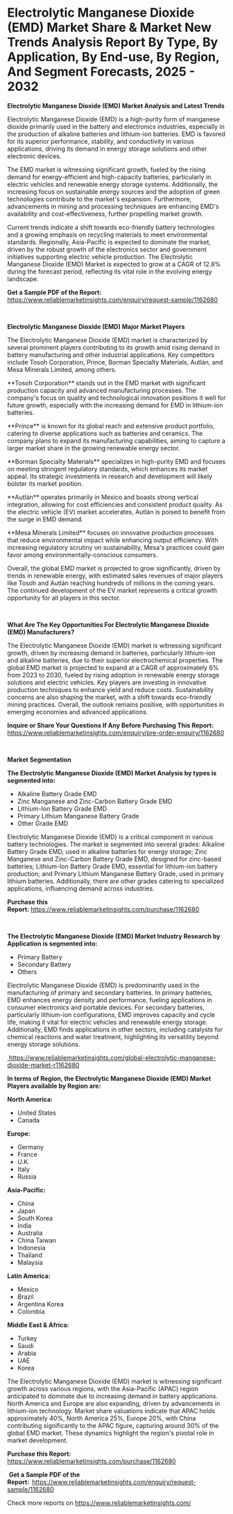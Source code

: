 <p><h1>Electrolytic Manganese Dioxide (EMD) Market Share & Market New Trends Analysis Report By Type, By Application, By End-use, By Region, And Segment Forecasts, 2025 - 2032</h1></p><p><strong>Electrolytic Manganese Dioxide (EMD) Market Analysis and Latest Trends</strong></p>
<p><p>Electrolytic Manganese Dioxide (EMD) is a high-purity form of manganese dioxide primarily used in the battery and electronics industries, especially in the production of alkaline batteries and lithium-ion batteries. EMD is favored for its superior performance, stability, and conductivity in various applications, driving its demand in energy storage solutions and other electronic devices.</p><p>The EMD market is witnessing significant growth, fueled by the rising demand for energy-efficient and high-capacity batteries, particularly in electric vehicles and renewable energy storage systems. Additionally, the increasing focus on sustainable energy sources and the adoption of green technologies contribute to the market's expansion. Furthermore, advancements in mining and processing techniques are enhancing EMD's availability and cost-effectiveness, further propelling market growth.</p><p>Current trends indicate a shift towards eco-friendly battery technologies and a growing emphasis on recycling materials to meet environmental standards. Regionally, Asia-Pacific is expected to dominate the market, driven by the robust growth of the electronics sector and government initiatives supporting electric vehicle production. The Electrolytic Manganese Dioxide (EMD) Market is expected to grow at a CAGR of 12.8% during the forecast period, reflecting its vital role in the evolving energy landscape.</p></p>
<p><strong>Get a Sample PDF of the Report:&nbsp;</strong> <a href="https://www.reliablemarketinsights.com/enquiry/request-sample/1162680?utm_campaign=3558&utm_medium=2&utm_source=Github&utm_content=ia&utm_term=02042025&utm_id=electrolytic-manganese-dioxide-emd">https://www.reliablemarketinsights.com/enquiry/request-sample/1162680</a></p>
<p>&nbsp;</p>
<p><strong>Electrolytic Manganese Dioxide (EMD) Major Market Players</strong></p>
<p><p>The Electrolytic Manganese Dioxide (EMD) market is characterized by several prominent players contributing to its growth amid rising demand in battery manufacturing and other industrial applications. Key competitors include Tosoh Corporation, Prince, Borman Specialty Materials, Autlán, and Mesa Minerals Limited, among others.</p><p>**Tosoh Corporation** stands out in the EMD market with significant production capacity and advanced manufacturing processes. The company's focus on quality and technological innovation positions it well for future growth, especially with the increasing demand for EMD in lithium-ion batteries.</p><p>**Prince** is known for its global reach and extensive product portfolio, catering to diverse applications such as batteries and ceramics. The company plans to expand its manufacturing capabilities, aiming to capture a larger market share in the growing renewable energy sector.</p><p>**Borman Specialty Materials** specializes in high-purity EMD and focuses on meeting stringent regulatory standards, which enhances its market appeal. Its strategic investments in research and development will likely bolster its market position.</p><p>**Autlán** operates primarily in Mexico and boasts strong vertical integration, allowing for cost efficiencies and consistent product quality. As the electric vehicle (EV) market accelerates, Autlán is poised to benefit from the surge in EMD demand.</p><p>**Mesa Minerals Limited** focuses on innovative production processes that reduce environmental impact while enhancing output efficiency. With increasing regulatory scrutiny on sustainability, Mesa's practices could gain favor among environmentally-conscious consumers.</p><p>Overall, the global EMD market is projected to grow significantly, driven by trends in renewable energy, with estimated sales revenues of major players like Tosoh and Autlán reaching hundreds of millions in the coming years. The continued development of the EV market represents a critical growth opportunity for all players in this sector.</p></p>
<p>&nbsp;</p>
<p><strong>What Are The Key Opportunities For Electrolytic Manganese Dioxide (EMD) Manufacturers?</strong></p>
<p><p>The Electrolytic Manganese Dioxide (EMD) market is witnessing significant growth, driven by increasing demand in batteries, particularly lithium-ion and alkaline batteries, due to their superior electrochemical properties. The global EMD market is projected to expand at a CAGR of approximately 6% from 2023 to 2030, fueled by rising adoption in renewable energy storage solutions and electric vehicles. Key players are investing in innovative production techniques to enhance yield and reduce costs. Sustainability concerns are also shaping the market, with a shift towards eco-friendly mining practices. Overall, the outlook remains positive, with opportunities in emerging economies and advanced applications.</p></p>
<p><strong>Inquire or Share Your Questions If Any Before Purchasing This Report:</strong> <a href="https://www.reliablemarketinsights.com/enquiry/pre-order-enquiry/1162680?utm_campaign=3558&utm_medium=2&utm_source=Github&utm_content=ia&utm_term=02042025&utm_id=electrolytic-manganese-dioxide-emd">https://www.reliablemarketinsights.com/enquiry/pre-order-enquiry/1162680</a></p>
<p>&nbsp;</p>
<p><strong>Market Segmentation</strong></p>
<p><strong>The Electrolytic Manganese Dioxide (EMD) Market Analysis by types is segmented into:</strong></p>
<p><ul><li>Alkaline Battery Grade EMD</li><li>Zinc Manganese and Zinc-Carbon Battery Grade EMD</li><li>Lithium-Ion Battery Grade EMD</li><li>Primary Lithium Manganese Battery Grade</li><li>Other Grade EMD</li></ul></p>
<p><p>Electrolytic Manganese Dioxide (EMD) is a critical component in various battery technologies. The market is segmented into several grades: Alkaline Battery Grade EMD, used in alkaline batteries for energy storage; Zinc Manganese and Zinc-Carbon Battery Grade EMD, designed for zinc-based batteries; Lithium-Ion Battery Grade EMD, essential for lithium-ion battery production; and Primary Lithium Manganese Battery Grade, used in primary lithium batteries. Additionally, there are other grades catering to specialized applications, influencing demand across industries.</p></p>
<p><strong>Purchase this Report:&nbsp;</strong><a href="https://www.reliablemarketinsights.com/purchase/1162680?utm_campaign=3558&utm_medium=2&utm_source=Github&utm_content=ia&utm_term=02042025&utm_id=electrolytic-manganese-dioxide-emd">https://www.reliablemarketinsights.com/purchase/1162680</a></p>
<p>&nbsp;</p>
<p><strong>The Electrolytic Manganese Dioxide (EMD) Market Industry Research by Application is segmented into:</strong></p>
<p><ul><li>Primary Battery</li><li>Secondary Battery</li><li>Others</li></ul></p>
<p><p>Electrolytic Manganese Dioxide (EMD) is predominantly used in the manufacturing of primary and secondary batteries. In primary batteries, EMD enhances energy density and performance, fueling applications in consumer electronics and portable devices. For secondary batteries, particularly lithium-ion configurations, EMD improves capacity and cycle life, making it vital for electric vehicles and renewable energy storage. Additionally, EMD finds applications in other sectors, including catalysts for chemical reactions and water treatment, highlighting its versatility beyond energy storage solutions.</p></p>
<p><a href="https://www.reliablemarketinsights.com/global-electrolytic-manganese-dioxide-market-r1162680?utm_campaign=3558&utm_medium=2&utm_source=Github&utm_content=ia&utm_term=02042025&utm_id=electrolytic-manganese-dioxide-emd">&nbsp;https://www.reliablemarketinsights.com/global-electrolytic-manganese-dioxide-market-r1162680</a></p>
<p><strong>In terms of Region, the Electrolytic Manganese Dioxide (EMD) Market Players available by Region are:</strong></p>
<p>
    <p> <strong> North America: </strong>
        <ul>
            <li>United States</li>
            <li>Canada</li>
        </ul>
        </p> 
    <p> <strong> Europe: </strong>
        <ul>
            <li>Germany</li>
            <li>France</li>
            <li>U.K.</li>
            <li>Italy</li>
            <li>Russia</li>
        </ul>
        </p> 
    <p> <strong> Asia-Pacific: </strong>
        <ul>
            <li>China</li>
            <li>Japan</li>
            <li>South Korea</li>
            <li>India</li>
            <li>Australia</li>
            <li>China Taiwan</li>
            <li>Indonesia</li>
            <li>Thailand</li>
            <li>Malaysia</li>
        </ul>
        </p> 
    <p> <strong> Latin America: </strong>
        <ul>
            <li>Mexico</li>
            <li>Brazil</li>
            <li>Argentina Korea</li>
            <li>Colombia</li>
        </ul>
        </p> 
    <p> <strong> Middle East & Africa: </strong>
        <ul>
            <li>Turkey</li>
            <li>Saudi</li>
            <li>Arabia</li>
            <li>UAE</li>
            <li>Korea</li>
        </ul>
    </p>
    </p>
<p><p>The Electrolytic Manganese Dioxide (EMD) market is witnessing significant growth across various regions, with the Asia-Pacific (APAC) region anticipated to dominate due to increasing demand in battery applications. North America and Europe are also expanding, driven by advancements in lithium-ion technology. Market share valuations indicate that APAC holds approximately 40%, North America 25%, Europe 20%, with China contributing significantly to the APAC figure, capturing around 30% of the global EMD market. These dynamics highlight the region's pivotal role in market development.</p></p>
<p><strong>Purchase this Report: </strong><a href="https://www.reliablemarketinsights.com/purchase/1162680?utm_campaign=3558&utm_medium=2&utm_source=Github&utm_content=ia&utm_term=02042025&utm_id=electrolytic-manganese-dioxide-emd">https://www.reliablemarketinsights.com/purchase/1162680</a></p>
<p>&nbsp;<strong>Get a Sample PDF of the Report:&nbsp;&nbsp;</strong><a href="https://www.reliablemarketinsights.com/enquiry/request-sample/1162680?utm_campaign=3558&utm_medium=2&utm_source=Github&utm_content=ia&utm_term=02042025&utm_id=electrolytic-manganese-dioxide-emd">https://www.reliablemarketinsights.com/enquiry/request-sample/1162680</a></p>
<p><strong></strong></p>
<p>Check more reports on <a href="https://www.reliablemarketinsights.com/?utm_campaign=3558&utm_medium=2&utm_source=Github&utm_content=ia&utm_term=02042025&utm_id=electrolytic-manganese-dioxide-emd">https://www.reliablemarketinsights.com/</a></p>